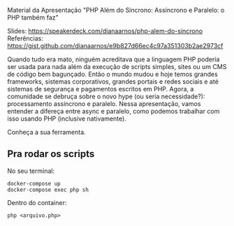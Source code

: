Material da Apresentação "PHP Além do Síncrono: Assíncrono e Paralelo: o PHP também faz"

Slides: https://speakerdeck.com/dianaarnos/php-alem-do-sincrono
Referências: https://gist.github.com/dianaarnos/e9b827d66ec4c97a351303b2ae2973cf

Quando tudo era mato, ninguém acreditava que a linguagem PHP poderia ser usada para nada além da execução de scripts simples, sites ou um CMS de código bem bagunçado.
Então o mundo mudou e hoje temos grandes frameworks, sistemas corporativos, grandes portais e redes sociais e até sistemas de segurança e pagamentos escritos em PHP. 
Agora, a comunidade se debruça sobre o novo hype (ou seria necessidade?): processamento assíncrono e paralelo.
Nessa apresentação, vamos entender a difereça entre async e paralelo, como podemos trabalhar com isso usando PHP (inclusive nativamente).


Conheça a sua ferramenta.

## Pra rodar os scripts

No seu terminal:
```shell
docker-compose up
docker-compose exec php sh 
```

Dentro do container:
```shell
php <arquivo.php>
```
